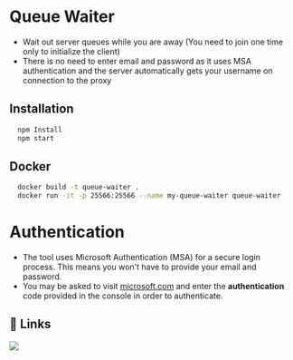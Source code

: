 # Queue Waiter

- Wait out server queues while you are away (You need to join one time only to initialize the client)
- There is no need to enter email and password as it uses MSA authentication and the server automatically gets your username on connection to the proxy

## Installation

```bash
  npm Install
  npm start
```

## Docker

```bash
  docker build -t queue-waiter .
  docker run -it -p 25566:25566 --name my-queue-waiter queue-waiter
```

# Authentication

- The tool uses Microsoft Authentication (MSA) for a secure login process. This means you won't have to provide your email and password.
- You may be asked to visit [microsoft.com](https://microsoft.com/link) and enter the **authentication** code provided in the console in order to authenticate.

## 🔗 Links

[![](https://dcbadge.vercel.app/api/server/NysD9gyx7R)](https://discord.gg/NysD9gyx7R)

